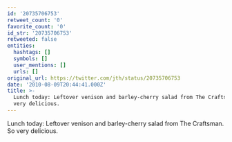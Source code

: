 ```yaml
---
id: '20735706753'
retweet_count: '0'
favorite_count: '0'
id_str: '20735706753'
retweeted: false
entities:
  hashtags: []
  symbols: []
  user_mentions: []
  urls: []
original_url: https://twitter.com/jth/status/20735706753
date: '2010-08-09T20:44:41.000Z'
title: >-
  Lunch today: Leftover venison and barley-cherry salad from The Craftsman. So
  very delicious.
---
```


Lunch today: Leftover venison and barley-cherry salad from The Craftsman. So very delicious.